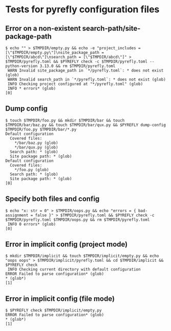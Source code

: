 # Tests for pyrefly configuration files

## Error on a non-existent search-path/site-package-path

```scrut {output_stream: stderr}
$ echo "" > $TMPDIR/empty.py && echo -e "project_includes = [\"$TMPDIR/empty.py\"]\nsite_package_path = [\"$TMPDIR/abcd\"]\nsearch_path = [\"$TMPDIR/abcd\"]" > $TMPDIR/pyrefly.toml && $PYREFLY check -c $TMPDIR/pyrefly.toml --python-version 3.13.0 && rm $TMPDIR/pyrefly.toml
 WARN Invalid site_package_path in `*/pyrefly.toml`: * does not exist (glob)
 WARN Invalid search_path in `*/pyrefly.toml`: * does not exist (glob)
 INFO Checking project configured at "*/pyrefly.toml" (glob)
 INFO * errors* (glob)
[0]
```

## Dump config

```scrut
$ touch $TMPDIR/foo.py && mkdir $TMPDIR/bar && touch $TMPDIR/bar/baz.py && touch $TMPDIR/bar/qux.py && $PYREFLY dump-config $TMPDIR/foo.py $TMPDIR/bar/*.py
Default configuration
  Covered files:
    */bar/baz.py (glob)
    */bar/qux.py (glob)
  Search path: * (glob)
  Site package path: * (glob)
Default configuration
  Covered files:
    */foo.py (glob)
  Search path: * (glob)
  Site package path: * (glob)
[0]
```

## Specify both files and config

```scrut {output_stream: stderr}
$ echo "x: str = 0" > $TMPDIR/oops.py && echo "errors = { bad-assignment = false }" > $TMPDIR/pyrefly.toml && $PYREFLY check -c $TMPDIR/pyrefly.toml $TMPDIR/oops.py && rm $TMPDIR/pyrefly.toml
 INFO 0 errors* (glob)
[0]
```

## Error in implicit config (project mode)

```scrut {output_stream: stderr}
$ mkdir $TMPDIR/implicit && touch $TMPDIR/implicit/empty.py && echo "oops oops" > $TMPDIR/implicit/pyrefly.toml && cd $TMPDIR/implicit && $PYREFLY check
 INFO Checking current directory with default configuration
ERROR Failed to parse configuration* (glob)
* (glob*)
[1]
```

## Error in implicit config (file mode)

<!-- Reusing implicit dir with bad pyrefly.toml set up in "Error in implicit config (project mode)" -->

```scrut {output_stream: stderr}
$ $PYREFLY check $TMPDIR/implicit/empty.py
ERROR Failed to parse configuration* (glob)
* (glob*)
[1]
```
